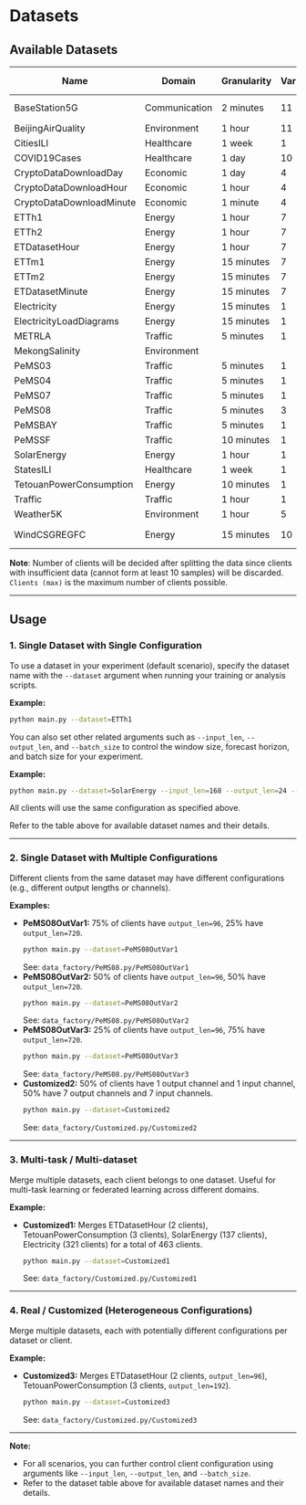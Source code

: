 # Datasets

## Available Datasets

| Name                     | Domain        | Granularity  | Variates | Clients (max) | Samples       | URL |
|--------------------------|---------------|--------------|----------|---------------|-------------- | --- |
| BaseStation5G            | Communication | 2 minutes    | 11       | 3             | 4_192-15_927  | [Github](https://github.com/vperifan/Federated-Time-Series-Forecasting) |
| BeijingAirQuality        | Environment   | 1 hour       | 11       | 12            |               | [UCI](https://archive.ics.uci.edu/dataset/501/beijing+multi+site+air+quality+data) |
| CitiesILI                | Healthcare    | 1 week       | 1        | 122           |               | [Github](https://github.com/emilylaiken/ml-flu-prediction) |
| COVID19Cases             | Healthcare    | 1 day        | 10       | 55            |               | [Github](https://github.com/ashfarhangi/COVID-19) |
| CryptoDataDownloadDay    | Economic      | 1 day        | 4        |               |               | [CDD](https://www.cryptodatadownload.com/data/binance/) |
| CryptoDataDownloadHour   | Economic      | 1 hour       | 4        |               |               | [CDD](https://www.cryptodatadownload.com/data/binance/) |
| CryptoDataDownloadMinute | Economic      | 1 minute     | 4        |               |               | [CDD](https://www.cryptodatadownload.com/data/binance/) |
| ETTh1                    | Energy        | 1 hour       | 7        | 1             | 14_400        | [Github](https://github.com/zhouhaoyi/ETDataset) | 
| ETTh2                    | Energy        | 1 hour       | 7        | 1             | 14_400        | [Github](https://github.com/zhouhaoyi/ETDataset) | 
| ETDatasetHour            | Energy        | 1 hour       | 7        | 2             | 14_400        | [Github](https://github.com/zhouhaoyi/ETDataset) | 
| ETTm1                    | Energy        | 15 minutes   | 7        | 1             | 57_600        | [Github](https://github.com/zhouhaoyi/ETDataset) |
| ETTm2                    | Energy        | 15 minutes   | 7        | 1             | 57_600        | [Github](https://github.com/zhouhaoyi/ETDataset) |
| ETDatasetMinute          | Energy        | 15 minutes   | 7        | 2             | 57_600        | [Github](https://github.com/zhouhaoyi/ETDataset) |
| Electricity              | Energy        | 15 minutes   | 1        | 321           | 26_304        | [Github](https://github.com/laiguokun/multivariate-time-series-data) |
| ElectricityLoadDiagrams  | Energy        | 15 minutes   | 1        | 370           | 140_256       | [UCI](https://archive.ics.uci.edu/dataset/321/electricityloaddiagrams20112014) |
| METRLA                   | Traffic       | 5 minutes    | 1        | 207           | 34_272        | [Github](https://github.com/liyaguang/DCRNN) |
| MekongSalinity           | Environment   |              |          |               |               | [Springer](https://link.springer.com/chapter/10.1007/978-981-97-5504-2_43) |
| PeMS03                   | Traffic       | 5 minutes    | 1        | 358           | 26_208        | [Github](https://github.com/guoshnBJTU/ASTGNN) |
| PeMS04                   | Traffic       | 5 minutes    | 1        | 307           | 16_992        | [Github](https://github.com/guoshnBJTU/ASTGNN) |
| PeMS07                   | Traffic       | 5 minutes    | 1        | 883           | 28_224        | [Github](https://github.com/guoshnBJTU/ASTGNN) |
| PeMS08                   | Traffic       | 5 minutes    | 3        | 170           | 17_856        | [Github](https://github.com/guoshnBJTU/ASTGNN) |
| PeMSBAY                  | Traffic       | 5 minutes    | 1        | 325           | 52_116        | [Github](https://github.com/liyaguang/DCRNN) |
| PeMSSF                   | Traffic       | 10 minutes   | 1        | 963           | 63_345        | [UCI](https://archive.ics.uci.edu/dataset/204/pems+sf) |
| SolarEnergy              | Energy        | 1 hour       | 1        | 137           | 52_560        | [Github](https://github.com/laiguokun/multivariate-time-series-data) |
| StatesILI                | Healthcare    | 1 week       | 1        | 37            |               | [Github](https://github.com/emilylaiken/ml-flu-prediction) |
| TetouanPowerConsumption  | Energy        | 10 minutes   | 1        | 3             | 52_416        | [UCI](https://archive.ics.uci.edu/dataset/849/power+consumption+of+tetouan+city) |
| Traffic                  | Traffic       | 1 hour       | 1        | 862           | 17_544        | [Github](https://github.com/laiguokun/multivariate-time-series-data) |
| Weather5K                | Environment   | 1 hour       | 5        | 5_672         |               | [Github](https://github.com/taohan10200/WEATHER-5K) |
| WindCSGREGFC             | Energy        | 15 minutes   | 10       | 6             | 69_999-70_176 | [Github](https://github.com/Bob05757/Renewable-energy-generation-input-feature-variables-analysis) |

**Note**: Number of clients will be decided after splitting the data since clients with insufficient data (cannot form at least 10 samples) will be discarded. `Clients (max)` is the maximum number of clients possible.

---

## Usage
### 1. Single Dataset with Single Configuration

To use a dataset in your experiment (default scenario), specify the dataset name with the `--dataset` argument when running your training or analysis scripts.

**Example:**

```bash
python main.py --dataset=ETTh1
```

You can also set other related arguments such as `--input_len`, `--output_len`, and `--batch_size` to control the window size, forecast horizon, and batch size for your experiment.

**Example:**

```bash
python main.py --dataset=SolarEnergy --input_len=168 --output_len=24 --batch_size=64
```

All clients will use the same configuration as specified above.

Refer to the table above for available dataset names and their details.

---

### 2. Single Dataset with Multiple Configurations
Different clients from the same dataset may have different configurations (e.g., different output lengths or channels).  

**Examples:**
  - **PeMS08OutVar1:** 75% of clients have `output_len=96`, 25% have `output_len=720`.  
    ```bash
    python main.py --dataset=PeMS08OutVar1
    ```
    See: `data_factory/PeMS08.py/PeMS08OutVar1`
  - **PeMS08OutVar2:** 50% of clients have `output_len=96`, 50% have `output_len=720`.  
    ```bash
    python main.py --dataset=PeMS08OutVar2
    ```
    See: `data_factory/PeMS08.py/PeMS08OutVar2`
  - **PeMS08OutVar3:** 25% of clients have `output_len=96`, 75% have `output_len=720`.  
    ```bash
    python main.py --dataset=PeMS08OutVar3
    ```
    See: `data_factory/PeMS08.py/PeMS08OutVar3`
  - **Customized2:** 50% of clients have 1 output channel and 1 input channel, 50% have 7 output channels and 7 input channels.  
    ```bash
    python main.py --dataset=Customized2
    ```
    See: `data_factory/Customized.py/Customized2`

---

### 3. Multi-task / Multi-dataset
Merge multiple datasets, each client belongs to one dataset. Useful for multi-task learning or federated learning across different domains.

**Example:**  
  - **Customized1:** Merges ETDatasetHour (2 clients), TetouanPowerConsumption (3 clients), SolarEnergy (137 clients), Electricity (321 clients) for a total of 463 clients.
    ```bash
    python main.py --dataset=Customized1
    ```
    See: `data_factory/Customized.py/Customized1`

---

### 4. Real / Customized (Heterogeneous Configurations)
Merge multiple datasets, each with potentially different configurations per dataset or client.  

**Example:**  
  - **Customized3:** Merges ETDatasetHour (2 clients, `output_len=96`), TetouanPowerConsumption (3 clients, `output_len=192`).
    ```bash
    python main.py --dataset=Customized3
    ```
    See: `data_factory/Customized.py/Customized3`

---

**Note:**  
- For all scenarios, you can further control client configuration using arguments like `--input_len`, `--output_len`, and `--batch_size`.
- Refer to the dataset table above for available dataset names and their details.